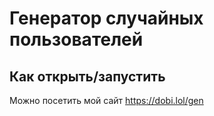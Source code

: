 #  Генератор случайных пользователей

## Как открыть/запустить
Можно посетить мой сайт  https://dobi.lol/gen
​